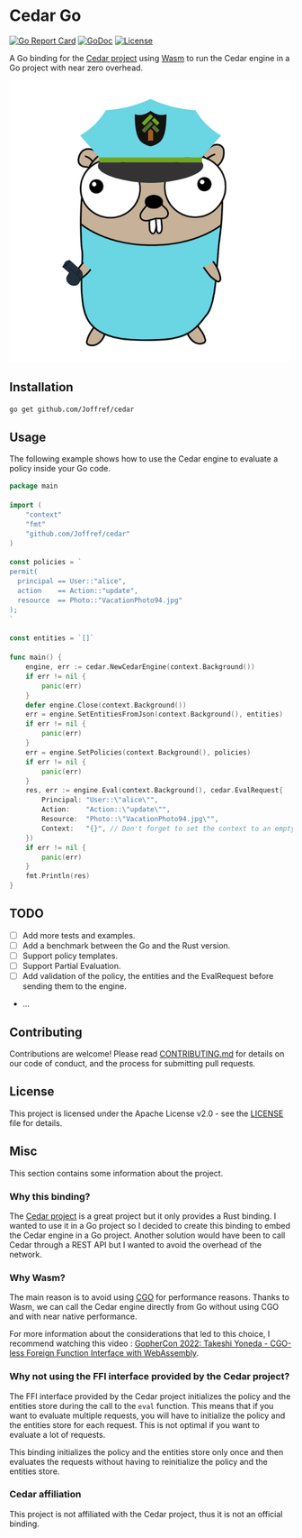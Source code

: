 # Cedar Go
[![Go Report Card](https://goreportcard.com/badge/github.com/Joffref/cedar)](https://goreportcard.com/report/github.com/Joffref/cedar)
[![GoDoc](https://godoc.org/github.com/Joffref/cedar?status.svg)](https://godoc.org/github.com/Joffref/cedar)
[![License](https://img.shields.io/badge/License-Apache%202.0-blue.svg)](LICENSE)

A Go binding for the [Cedar project](https://www.cedarpolicy.com/en/) using [Wasm](https://webassembly.org/) to run the 
Cedar engine in a Go project with near zero overhead.

![Logo](assets/images/logo.png)


## Installation

```bash
go get github.com/Joffref/cedar
```

## Usage

The following example shows how to use the Cedar engine to evaluate a policy inside your Go code.

```go
package main

import (
	"context"
	"fmt"
	"github.com/Joffref/cedar"
)

const policies = `
permit(
  principal == User::"alice", 
  action    == Action::"update", 
  resource  == Photo::"VacationPhoto94.jpg"
);
`

const entities = `[]`

func main() {
	engine, err := cedar.NewCedarEngine(context.Background())
	if err != nil {
		panic(err)
	}
	defer engine.Close(context.Background())
	err = engine.SetEntitiesFromJson(context.Background(), entities)
	if err != nil {
		panic(err)
	}
	err = engine.SetPolicies(context.Background(), policies)
	if err != nil {
		panic(err)
	}
	res, err := engine.Eval(context.Background(), cedar.EvalRequest{
		Principal: "User::\"alice\"",
		Action:    "Action::\"update\"",
		Resource:  "Photo::\"VacationPhoto94.jpg\"",
		Context:   "{}", // Don't forget to set the context to an empty JSON object if you don't need it.
	})
	if err != nil {
		panic(err)
	}
	fmt.Println(res)
}
```

## TODO

- [ ] Add more tests and examples.
- [ ] Add a benchmark between the Go and the Rust version.
- [ ] Support policy templates.
- [ ] Support Partial Evaluation.
- [ ] Add validation of the policy, the entities and the EvalRequest before sending them to the engine.
- ...

## Contributing

Contributions are welcome! Please read [CONTRIBUTING.md](CONTRIBUTING.md) for details on our code of conduct, and the process for submitting pull requests.

## License

This project is licensed under the Apache License v2.0 - see the [LICENSE](LICENSE) file for details.

## Misc

This section contains some information about the project.

### Why this binding?

The [Cedar project](https://www.cedarpolicy.com/en/) is a great project but it only provides a Rust binding. 
I wanted to use it in a Go project so I decided to create this binding to embed the Cedar engine in a Go project. 
Another solution would have been to call Cedar through a REST API but I wanted to avoid the overhead of the network.

### Why Wasm?

The main reason is to avoid using [CGO](https://golang.org/cmd/cgo/) for performance reasons.
Thanks to Wasm, we can call the Cedar engine directly from Go without using CGO and with near native performance.

For more information about the considerations that led to this choice, I recommend watching
this video : [GopherCon 2022: Takeshi Yoneda - CGO-less Foreign Function Interface with WebAssembly](https://www.youtube.com/watch?v=HcRSe4Y-1Fc).

### Why not using the FFI interface provided by the Cedar project?

The FFI interface provided by the Cedar project initializes the policy and the entities store during the call to the `eval` function.
This means that if you want to evaluate multiple requests, you will have to initialize the policy and the entities store for each request.
This is not optimal if you want to evaluate a lot of requests.

This binding initializes the policy and the entities store only once and then evaluates the requests without having to reinitialize the policy and the entities store.

### Cedar affiliation

This project is not affiliated with the Cedar project, thus it is not an official binding.
